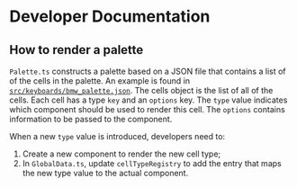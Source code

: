 # Developer Documentation

## How to render a palette

`Palette.ts` constructs a palette based on a JSON file that contains a list of
of the cells in the palette. An example is found in
[`src/keyboards/bmw_palette.json`](../src/keyboards/bmw_palette.json). The
cells object is the list of all of the cells. Each cell has a type `key` and
an `options` key. The `type` value indicates which component should be used to
render this cell. The `options` contains information to be passed to the
component.

When a new `type` value is introduced, developers need to:

1. Create a new component to render the new cell type;
2. In `GlobalData.ts`, update `cellTypeRegistry` to add the entry that maps the
new type value to the actual component.
